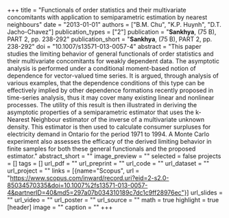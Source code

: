 +++
title = "Functionals of order statistics and their multivariate concomitants with application to semiparametric estimation by nearest neighbours"
date = "2013-01-01"
authors = ["B.M. Chu", "K.P. Huynh", "D.T. Jacho-Chavez"]
publication_types = ["2"]
publication = "**Sankhya**, (75 B), PART 2, pp. 238-292"
publication_short = "**Sankhya**, (75 B), PART 2, pp. 238-292"
doi = "10.1007/s13571-013-0057-4"
abstract = "This paper studies the limiting behavior of general functionals of order statistics and their multivariate concomitants for weakly dependent data. The asymptotic analysis is performed under a conditional moment-based notion of dependence for vector-valued time series. It is argued, through analysis of various examples, that the dependence conditions of this type can be effectively implied by other dependence formations recently proposed in time-series analysis, thus it may cover many existing linear and nonlinear processes. The utility of this result is then illustrated in deriving the asymptotic properties of a semiparametric estimator that uses the k-Nearest Neighbour estimator of the inverse of a multivariate unknown density. This estimator is then used to calculate consumer surpluses for electricity demand in Ontario for the period 1971 to 1994. A Monte Carlo experiment also assesses the efficacy of the derived limiting behavior in finite samples for both these general functionals and the proposed estimator."
abstract_short = ""
image_preview = ""
selected = false
projects = []
tags = []
url_pdf = ""
url_preprint = ""
url_code = ""
url_dataset = ""
url_project = ""
links = [{name="Scopus", url = "https://www.scopus.com/inward/record.uri?eid=2-s2.0-85034570335&doi=10.1007%2fs13571-013-0057-4&partnerID=40&md5=297a07b034310189c7dc1c9ff28976ec"}]
url_slides = ""
url_video = ""
url_poster = ""
url_source = ""
math = true
highlight = true
[header]
image = ""
caption = ""
+++
